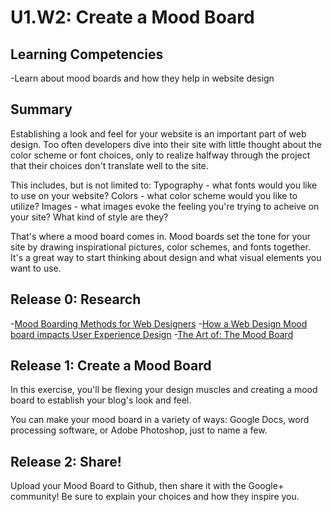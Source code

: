 # U1.W2: Create a Mood Board

## Learning Competencies
-Learn about mood boards and how they help in website design

## Summary

Establishing a look and feel for your website is an important part of web design. Too often developers dive into their site with little thought about the color scheme or font choices, only to realize halfway through the project that their choices don't translate well to the site.

This includes, but is not limited to:
Typography - what fonts would you like to use on your website?
Colors - what color scheme would you like to utilize?
Images - what images evoke the feeling you're trying to acheive on your site? What kind of style are they?

That's where a mood board comes in. Mood boards set the tone for your site by drawing inspirational pictures, color schemes, and fonts together. It's a great way to start thinking about design and what visual elements you want to use.

## Release 0: Research
-[Mood Boarding Methods for Web Designers](http://www.onextrapixel.com/2012/02/10/mood-boarding-methods-for-web-designers/)
-[How a Web Design Mood board impacts User Experience Design](http://www.protofuse.com/blog/how-web-design-mood-board-impacts-ux/)
-[The Art of: The Mood Board](http://www.creatively-driven.com/the-art-of-the-mood-board/)

## Release 1: Create a Mood Board

In this exercise, you'll be flexing your design muscles and creating a mood board to establish your blog's look and feel.

You can make your mood board in a variety of ways: Google Docs, word processing software, or Adobe Photoshop, just to name a few.

## Release 2: Share!
Upload your Mood Board to Github, then share it with the Google+ community! Be sure to explain your choices and how they inspire you.